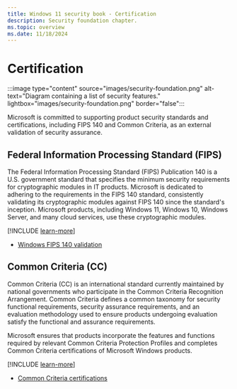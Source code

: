 ```yaml
---
title: Windows 11 security book - Certification
description: Security foundation chapter.
ms.topic: overview
ms.date: 11/18/2024
---
```


# Certification

:::image type="content" source="images/security-foundation.png" alt-text="Diagram containing a list of security features." lightbox="images/security-foundation.png" border="false":::

Microsoft is committed to supporting product security standards and certifications, including FIPS 140 and Common Criteria, as an external validation of security assurance.

## Federal Information Processing Standard (FIPS)

The Federal Information Processing Standard (FIPS) Publication 140 is a U.S. government standard that specifies the minimum security requirements for cryptographic modules in IT products. Microsoft is dedicated to adhering to the requirements in the FIPS 140 standard, consistently validating its cryptographic modules against FIPS 140 since the standard's inception. Microsoft products, including Windows 11, Windows 10, Windows Server, and many cloud services, use these cryptographic modules.

[!INCLUDE [learn-more](includes/learn-more.md)]

- [Windows FIPS 140 validation][LINK-1]

## Common Criteria (CC)

Common Criteria (CC) is an international standard currently maintained by national governments who participate in the Common Criteria Recognition Arrangement. Common Criteria defines a common taxonomy for security functional requirements, security assurance requirements, and an evaluation methodology used to ensure products undergoing evaluation satisfy the functional and assurance requirements.

Microsoft ensures that products incorporate the features and functions required by relevant Common Criteria Protection Profiles and completes Common Criteria certifications of Microsoft Windows products.

[!INCLUDE [learn-more](includes/learn-more.md)]

- [Common Criteria certifications][LINK-2]

<!--links-->

[LINK-1]: /windows/security/security-foundations/certification/fips-140-validation
[LINK-2]: /windows/security/threat-protection/windows-platform-common-criteria